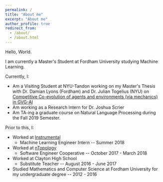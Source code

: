 ```yaml
---
permalink: /
title: "About me"
excerpt: "About me"
author_profile: true
redirect_from: 
  - /about/
  - /about.html
---
```


Hello, World. 

I am currently a Master's Student at Fordham University studying Machine Learning. 

Currently, I: 
* Am a Visiting Student at NYU-Tandon working on my Master's Thesis with Dr. Damian Lyons (Fordham) and Dr. Julian Togelius (NYU) on [Competitive Co-evolution of agents and environments (via mechanics) in GVG-AI](https://github.com/aadharna/UntouchableThunder) 
* Am working as a Research Intern for Dr. Joshua Scrier
* Am TA-ing a graduate course on Natural Language Processing during the Fall 2019 Semester.

Prior to this, I:

* Worked at [Instrumental](https://www.instrumental.com/)
  * Machine Learning Engineer Intern -- Summer 2018
* Worked at [nTopology](https://ntopology.com/)
  * Software Engineer Cooperative -- October 2017 - March 2018
* Worked at Clayton High School
  * Substitute Teacher -- August 2016 - June 2017
* Studied Mathematics and Computer Science at Fordham University for my undergraduate degree -- 2012 - 2016


